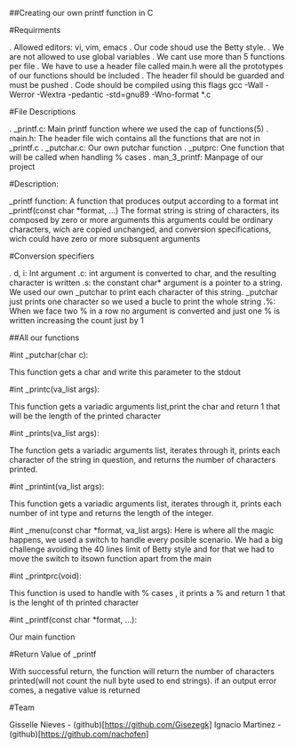 ##Creating our own printf function in C

#Requirments

. Allowed editors: vi, vim, emacs
. Our code shoud use the Betty style.
. We are not allowed to use global variables
. We cant use more than 5 functions per file
. We have to use a header file called main.h were all the prototypes of our functions should be included
. The header fil should be guarded and must be pushed
. Code should be compiled using this flags gcc -Wall -Werror -Wextra -pedantic -std=gnu89 -Wno-format *.c

#File Descriptions

. _printf.c: Main printf function where we used the cap of functions(5)
. main.h: The header file wich contains all the functions that are not in _printf.c
. _putchar.c: Our own putchar function
. _putprc: One function that will be called when handling % cases
. man_3_printf: Manpage of our project

#Description:

_printf function: A function that produces output according to a format
int _printf(const char *format, ...)
The format string is string of characters, its composed by zero or more arguments
this arguments could be ordinary characters, wich are copied unchanged, and conversion specifications, wich could have zero or more subsquent arguments

#Conversion specifiers

. d, i: Int argument
.c: int argument is converted to char, and the resulting character is written
.s: the constant char* argument is a pointer to a string. We used our own _putchar to print each character of this string. _putchar just prints one character so we used a bucle to print the whole string
.%: When we face two % in a row no argument is converted and just one % is written increasing the count just by 1

##All our functions

#int _putchar(char c):

This function gets a char and write this parameter to the stdout

#int _printc(va_list args):

This function gets a variadic arguments list,print the char and return 1 that will be the length of the printed character 

#int _prints(va_list args):

The function gets a variadic arguments list, iterates through it, prints each character of the string in question, and returns the number of characters printed.

#int _printint(va_list args):

This function gets a variadic arguments list, iterates through it, prints each number of int type and returns the length of the integer.

#int _menu(const char *format, va_list args): Here is where all the magic happens, we used a switch to handle every posible scenario.
We had a big challenge avoiding the 40 lines limit of Betty style and for that we had to move the switch to itsown function apart from the main

#int _printprc(void):

This function is used to handle with % cases , it prints a % and return 1 that is the lenght of th printed character

#int _printf(const char *format, ...):

Our main function
 
#Return Value of _printf

With successful return, the function will return the number of characters printed(will not count the null byte used to end strings).
if an output error comes, a negative value is returned

#Team

Gisselle Nieves - (github)[https://github.com/Gisezegk]
Ignacio Martinez - (github)[https://github.com/nachofen]
